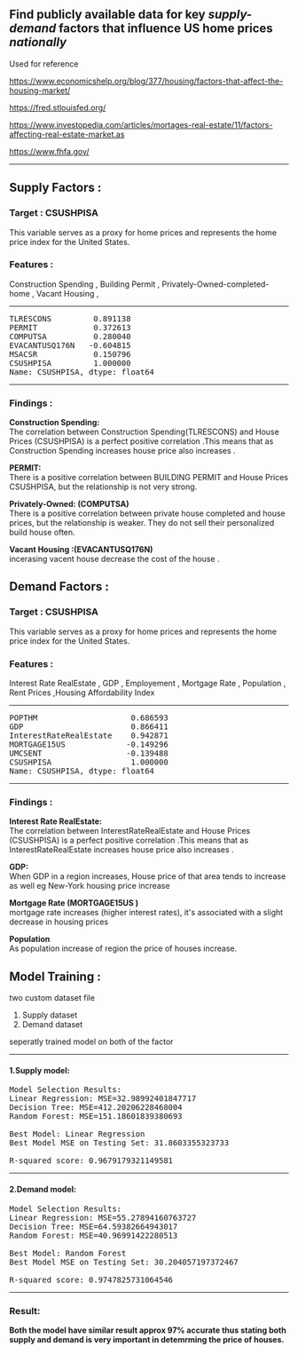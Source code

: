 ## Find publicly available data for key *supply-demand* factors that influence US home prices *nationally*

Used for reference

https://www.economicshelp.org/blog/377/housing/factors-that-affect-the-housing-market/

https://fred.stlouisfed.org/

https://www.investopedia.com/articles/mortages-real-estate/11/factors-affecting-real-estate-market.as

https://www.fhfa.gov/
<hr>

## Supply Factors : 

### Target : CSUSHPISA 
This variable serves as a proxy for home prices and represents the home price index for the United States.

### Features :
Construction Spending , Building Permit , Privately-Owned-completed-home , Vacant Housing , 


<hr>
<pre>
TLRESCONS         0.891138
PERMIT            0.372613
COMPUTSA          0.280040
EVACANTUSQ176N   -0.604815
MSACSR            0.150796
CSUSHPISA         1.000000
Name: CSUSHPISA, dtype: float64
</pre>
<hr>

### Findings : 

**Construction Spending:**<br>
The correlation between Construction Spending(TLRESCONS) and House Prices (CSUSHPISA) is a perfect positive correlation .This means that as Construction Spending increases house price also increases .

**PERMIT:**<br>
There is a positive correlation between BUILDING PERMIT and House Prices CSUSHPISA, but the relationship is not very strong. 


**Privately-Owned: (COMPUTSA)**<br>
There is a positive correlation between private house completed and house prices, but the relationship is weaker. They do not sell their personalized build house often.

**Vacant Housing :(EVACANTUSQ176N)**<br>
incerasing vacent house decrease the cost of the house . 



## Demand Factors : 

### Target : CSUSHPISA 
This variable serves as a proxy for home prices and represents the home price index for the United States.

### Features :
Interest Rate RealEstate , GDP , Employement , Mortgage Rate , Population , Rent Prices ,Housing Affordability Index

<hr>
<pre>
POPTHM                    0.686593
GDP                       0.866411
InterestRateRealEstate    0.942871
MORTGAGE15US             -0.149296
UMCSENT                  -0.139488
CSUSHPISA                 1.000000
Name: CSUSHPISA, dtype: float64
</pre>
<hr>

### Findings : 

**Interest Rate RealEstate:**<br>
The correlation between InterestRateRealEstate and House Prices (CSUSHPISA) is a perfect positive correlation .This means that as InterestRateRealEstate increases house price also increases .

**GDP:**<br>
When GDP in a region increases, House price of that area tends to increase as well
eg New-York housing price increase


**Mortgage Rate (MORTGAGE15US )**<br>
 mortgage rate increases (higher interest rates), it's associated with a slight decrease in housing prices

**Population**<br>
As population increase of region the price of houses increase.


## Model Training :

two custom dataset file
1. Supply dataset 
2. Demand dataset

seperatly trained model on both of the factor 

<hr>

#### 1.Supply model: 
<pre>
Model Selection Results:
Linear Regression: MSE=32.98992401847717
Decision Tree: MSE=412.20206228468004
Random Forest: MSE=151.18601839380693

Best Model: Linear Regression
Best Model MSE on Testing Set: 31.8603355323733

R-squared score: 0.9679179321149581
</pre>
<hr>

#### 2.Demand model:

<pre>
Model Selection Results:
Linear Regression: MSE=55.27894160763727
Decision Tree: MSE=64.59382664943017
Random Forest: MSE=40.96991422280513

Best Model: Random Forest
Best Model MSE on Testing Set: 30.204057197372467

R-squared score: 0.9747825731064546
</pre>

<hr>

### Result: 
**Both the model have similar result approx 97% accurate thus stating both supply and demand is very important in detemrming the price of houses.**



